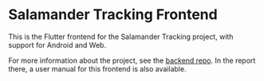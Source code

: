 # Salamander Tracking Frontend

This is the Flutter frontend for the Salamander Tracking project, with support for Android and Web.

For more information about the project, see the [backend repo](https://github.com/SpeedyCodes/salamander-tracking).
In the report there, a user manual for this frontend is also available.
